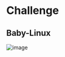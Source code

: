 # Challenge
## Baby-Linux
![image](https://github.com/user-attachments/assets/f479580b-dfbc-4625-a4dc-f370d347fd4a)
